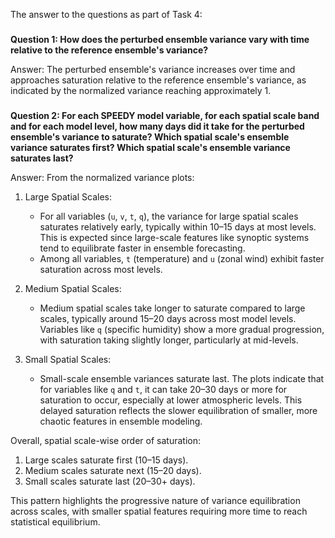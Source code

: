 The answer to the questions as part of Task 4: 

###

**Question 1: How does the perturbed ensemble variance vary with time relative to the reference ensemble's variance?**

Answer: The perturbed ensemble's variance increases over time and approaches saturation relative to the reference ensemble's variance, as indicated by the normalized variance reaching approximately 1.

###

**Question 2: For each SPEEDY model variable, for each spatial scale band and for each model level, how many days did it take for the perturbed ensemble's variance to saturate? Which spatial scale's ensemble variance saturates first? Which spatial scale's ensemble variance saturates last?**


Answer: From the normalized variance plots:

1. Large Spatial Scales:
   - For all variables (`u`, `v`, `t`, `q`), the variance for large spatial scales saturates relatively early, typically within 10–15 days at most levels. This is expected since large-scale features like synoptic systems tend to equilibrate faster in ensemble forecasting.  
   - Among all variables, `t` (temperature) and `u` (zonal wind) exhibit faster saturation across most levels.

2. Medium Spatial Scales: 
   - Medium spatial scales take longer to saturate compared to large scales, typically around 15–20 days across most model levels. Variables like `q` (specific humidity) show a more gradual progression, with saturation taking slightly longer, particularly at mid-levels. 

3. Small Spatial Scales:
   - Small-scale ensemble variances saturate last. The plots indicate that for variables like `q` and `t`, it can take 20–30 days or more for saturation to occur, especially at lower atmospheric levels. This delayed saturation reflects the slower equilibration of smaller, more chaotic features in ensemble modeling.

Overall, spatial scale-wise order of saturation:
   1. Large scales saturate first (10–15 days).  
   2. Medium scales saturate next (15–20 days).  
   3. Small scales saturate last (20–30+ days).

This pattern highlights the progressive nature of variance equilibration across scales, with smaller spatial features requiring more time to reach statistical equilibrium.

###
